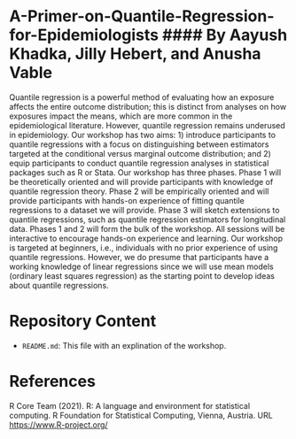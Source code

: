 # A-Primer-on-Quantile-Regression-for-Epidemiologists #### By Aayush Khadka, Jilly Hebert, and Anusha Vable

Quantile regression is a powerful method of evaluating how an exposure affects the entire outcome distribution; this is distinct from analyses on how exposures impact the means, which are more common in the epidemiological literature. However, quantile regression remains underused in epidemiology. Our workshop has two aims: 1) introduce participants to quantile regressions with a focus on distinguishing between estimators targeted at the conditional versus marginal outcome distribution; and 2) equip participants to conduct quantile regression analyses in statistical packages such as R or Stata. Our workshop has three phases. Phase 1 will be theoretically oriented and will provide participants with knowledge of quantile regression theory. Phase 2 will be empirically oriented and will provide participants with hands-on experience of fitting quantile regressions to a dataset we will provide. Phase 3 will sketch extensions to quantile regressions, such as quantile regression estimators for longitudinal data. Phases 1 and 2 will form the bulk of the workshop. All sessions will be interactive to encourage hands-on experience and learning. Our workshop is targeted at beginners, i.e., individuals with no prior experience of using quantile regressions. However, we do presume that participants have a working knowledge of linear regressions since we will use mean models (ordinary least squares regression) as the starting point to develop ideas about quantile regressions. 


# Repository Content

- `README.md`: This file with an explination of the workshop.



# References

R Core Team (2021). R: A language and environment for statistical computing. R Foundation for Statistical Computing, Vienna, Austria. URL https://www.R-project.org/
